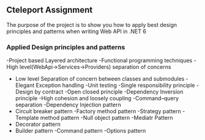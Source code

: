 ## Cteleport Assignment 

The purpose of the project is to show you how to apply best design principles and patterns when writing Web API in .NET 6

### Applied Design principles and patterns
 
 -Project based Layered architecture
-Functional programming techniques
-High level(WebApi->Services->Providers) separation of concerns
- Low level Separation of concern between classes and submodules
-Elegant Exception handling
-Unit testing
-Single responsibility principle
-Design by contract
-Open closed principle
-Dependency Inversion principle
-High cohesion and loosely coupling
-Command–query separation
-Dependency Injection pattern
- Circuit breaker pattern
-Factory method pattern
-Strategy pattern
-Template method pattern
-Null object pattern
-Mediatr Pattern
- Decorator pattern
- Builder pattern
-Command pattern
-Options pattern

